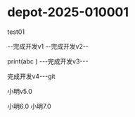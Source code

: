 # depot-2025-010001
test01

--完成开发v1
--完成开发v2--

print(abc )
---完成开发v3---

 完成开发v4---git


 小明v5.0


 小明6.0
 小明7.0
 
